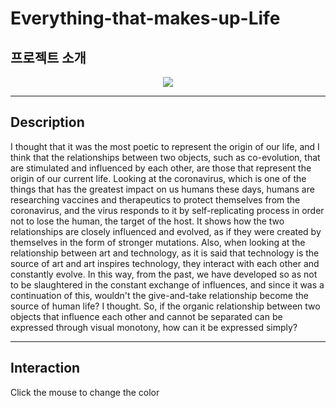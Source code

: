# Everything-that-makes-up-Life

## 프로젝트 소개

<p align="center"><img src="https://user-images.githubusercontent.com/83487028/188097447-053a82ad-c5ce-4062-9eaf-e830c1f7cb11.png"></img></p>

<p align="center"><https://ted050505.github.io/Everything-that-makes-up-Life/ProjectFile></p>

***

## Description

I thought that it was the most poetic to represent the origin of our life, and I think that the relationships between two objects, such as co-evolution, that are stimulated and influenced by each other, are those that represent the origin of our current life.
Looking at the coronavirus, which is one of the things that has the greatest impact on us humans these days, humans are researching vaccines and therapeutics to protect themselves from the coronavirus, and the virus responds to it by self-replicating process in order not to lose the human, the target of the host. It shows how the two relationships are closely influenced and evolved, as if they were created by themselves in the form of stronger mutations.
Also, when looking at the relationship between art and technology, as it is said that technology is the source of art and art inspires technology, they interact with each other and constantly evolve.
In this way, from the past, we have developed so as not to be slaughtered in the constant exchange of influences, and since it was a continuation of this, wouldn't the give-and-take relationship become the source of human life? I thought.
So, if the organic relationship between two objects that influence each other and cannot be separated can be expressed through visual monotony, how can it be expressed simply?

***

## Interaction

Click the mouse to change the color

